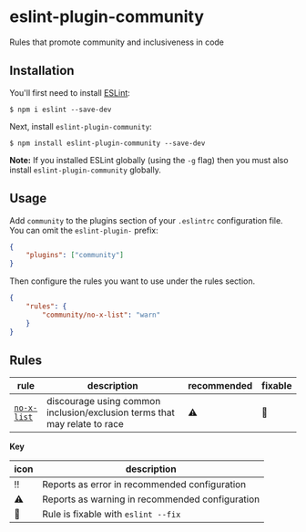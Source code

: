 # eslint-plugin-community

Rules that promote community and inclusiveness in code

## Installation

You'll first need to install [ESLint](http://eslint.org):

```
$ npm i eslint --save-dev
```

Next, install `eslint-plugin-community`:

```
$ npm install eslint-plugin-community --save-dev
```

**Note:** If you installed ESLint globally (using the `-g` flag) then you must also install `eslint-plugin-community` globally.

## Usage

Add `community` to the plugins section of your `.eslintrc` configuration file. You can omit the `eslint-plugin-` prefix:

```json
{
    "plugins": ["community"]
}
```

Then configure the rules you want to use under the rules section.

```json
{
    "rules": {
        "community/no-x-list": "warn"
    }
}
```

## Rules

| rule                     | description                                                               | recommended | fixable  |
| ------------------------ | ------------------------------------------------------------------------- | ----------- | -------- |
| [`no-x-list`][no-x-list] | discourage using common inclusion/exclusion terms that may relate to race | :warning:   | :wrench: |

**Key**

| icon       | description                                     |
| ---------- | ----------------------------------------------- |
| :bangbang: | Reports as error in recommended configuration   |
| :warning:  | Reports as warning in recommended configuration |
| :wrench:   | Rule is fixable with `eslint --fix`             |

[no-x-list]: docs/rules/no-x-list.md
